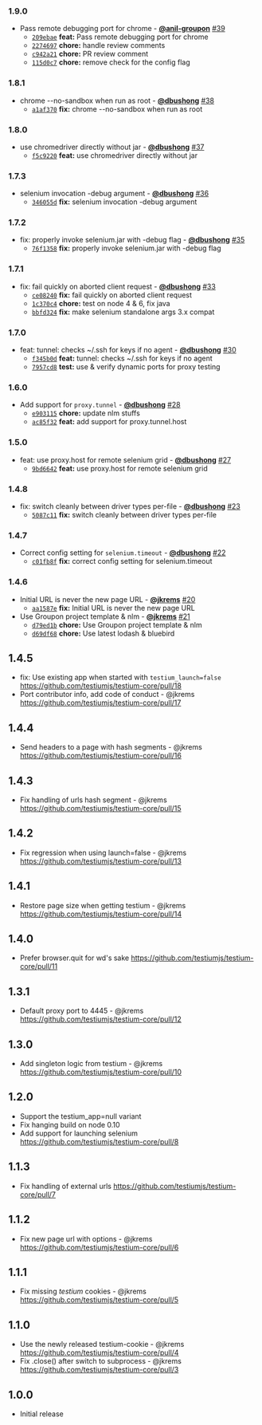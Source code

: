 ### 1.9.0

* Pass remote debugging port for chrome - **[@anil-groupon](https://github.com/anil-groupon)** [#39](https://github.com/testiumjs/testium-core/pull/39)
  - [`209ebae`](https://github.com/testiumjs/testium-core/commit/209ebae6dd8751e233a646655f2ea23c9a8eaa32) **feat:** Pass remote debugging port for chrome
  - [`2274697`](https://github.com/testiumjs/testium-core/commit/227469762a78c5a749a8f060f63a5d21d53cab4c) **chore:** handle review comments
  - [`c942a21`](https://github.com/testiumjs/testium-core/commit/c942a21c0260788553c2fbdca6ca8fcdf32914d8) **chore:** PR review comment
  - [`115d0c7`](https://github.com/testiumjs/testium-core/commit/115d0c7d6f0665d019c1616ec608bf7c2ac9a9ef) **chore:** remove check for the config flag


### 1.8.1

* chrome --no-sandbox when run as root - **[@dbushong](https://github.com/dbushong)** [#38](https://github.com/testiumjs/testium-core/pull/38)
  - [`a1af370`](https://github.com/testiumjs/testium-core/commit/a1af370bbee31d8639e100d4b7278cc05a6c41d8) **fix:** chrome --no-sandbox when run as root


### 1.8.0

* use chromedriver directly without jar - **[@dbushong](https://github.com/dbushong)** [#37](https://github.com/testiumjs/testium-core/pull/37)
  - [`f5c9220`](https://github.com/testiumjs/testium-core/commit/f5c9220cf823656dbf6de9cf0b1e745e3787e5c3) **feat:** use chromedriver directly without jar


### 1.7.3

* selenium invocation -debug argument - **[@dbushong](https://github.com/dbushong)** [#36](https://github.com/testiumjs/testium-core/pull/36)
  - [`346055d`](https://github.com/testiumjs/testium-core/commit/346055d57307a00712724ce34bae51ba62b27d2d) **fix:** selenium invocation -debug argument


### 1.7.2

* fix: properly invoke selenium.jar with -debug flag - **[@dbushong](https://github.com/dbushong)** [#35](https://github.com/testiumjs/testium-core/pull/35)
  - [`76f1358`](https://github.com/testiumjs/testium-core/commit/76f13586d852783a0f5e723cabd8a87f041d188e) **fix:** properly invoke selenium.jar with -debug flag


### 1.7.1

* fix: fail quickly on aborted client request - **[@dbushong](https://github.com/dbushong)** [#33](https://github.com/testiumjs/testium-core/pull/33)
  - [`ce08240`](https://github.com/testiumjs/testium-core/commit/ce082401cd53ae3099ffff478adf24088dca3dd3) **fix:** fail quickly on aborted client request
  - [`1c370c4`](https://github.com/testiumjs/testium-core/commit/1c370c4ca6a86cb794f0e598e5c08a90e72b50fa) **chore:** test on node 4 & 6, fix java
  - [`bbfd324`](https://github.com/testiumjs/testium-core/commit/bbfd324a2ddd4450ee3f6e42e3a1e2775bc3e6ef) **fix:** make selenium standalone args 3.x compat


### 1.7.0

* feat: tunnel: checks ~/.ssh for keys if no agent - **[@dbushong](https://github.com/dbushong)** [#30](https://github.com/testiumjs/testium-core/pull/30)
  - [`f345b0d`](https://github.com/testiumjs/testium-core/commit/f345b0d393fe51c98d1c5115ea231f9ef3833a79) **feat:** tunnel: checks ~/.ssh for keys if no agent
  - [`7957cd8`](https://github.com/testiumjs/testium-core/commit/7957cd846d8bf01b96da207b8a697dd5c296aabf) **test:** use & verify dynamic ports for proxy testing


### 1.6.0

* Add support for `proxy.tunnel` - **[@dbushong](https://github.com/dbushong)** [#28](https://github.com/testiumjs/testium-core/pull/28)
  - [`e903115`](https://github.com/testiumjs/testium-core/commit/e903115df9494b13ce2ea728a6d607be205099e6) **chore:** update nlm stuffs
  - [`ac85f32`](https://github.com/testiumjs/testium-core/commit/ac85f3286671ebbd390b63beabb34d16c250756f) **feat:** add support for proxy.tunnel.host


### 1.5.0

* feat: use proxy.host for remote selenium grid - **[@dbushong](https://github.com/dbushong)** [#27](https://github.com/testiumjs/testium-core/pull/27)
  - [`9bd6642`](https://github.com/testiumjs/testium-core/commit/9bd66424bea8798eef197c083aa10039193e3ae7) **feat:** use proxy.host for remote selenium grid


### 1.4.8

* fix: switch cleanly between driver types per-file - **[@dbushong](https://github.com/dbushong)** [#23](https://github.com/testiumjs/testium-core/pull/23)
  - [`5087c11`](https://github.com/testiumjs/testium-core/commit/5087c1175f1462bb00edc7443b3e86e2c1449952) **fix:** switch cleanly between driver types per-file


### 1.4.7

* Correct config setting for `selenium.timeout` - **[@dbushong](https://github.com/dbushong)** [#22](https://github.com/testiumjs/testium-core/pull/22)
  - [`c01fb8f`](https://github.com/testiumjs/testium-core/commit/c01fb8f95dd4eaed3876d0dcc47c628932667886) **fix:** correct config setting for selenium.timeout


### 1.4.6

* Initial URL is never the new page URL - **[@jkrems](https://github.com/jkrems)** [#20](https://github.com/testiumjs/testium-core/pull/20)
  - [`aa1587e`](https://github.com/testiumjs/testium-core/commit/aa1587e88c4dbde80049818686a15468ec658901) **fix:** Initial URL is never the new page URL
* Use Groupon project template & nlm - **[@jkrems](https://github.com/jkrems)** [#21](https://github.com/testiumjs/testium-core/pull/21)
  - [`d79ed1b`](https://github.com/testiumjs/testium-core/commit/d79ed1b7211e64063181a3db3e17d3fc3f603c5b) **chore:** Use Groupon project template & nlm
  - [`d69df68`](https://github.com/testiumjs/testium-core/commit/d69df685d6ff0cdba398de0b5d3cbb29b030f56f) **chore:** Use latest lodash & bluebird


1.4.5
-----
* fix: Use existing app when started with `testium_launch=false`
  https://github.com/testiumjs/testium-core/pull/18
* Port contributor info, add code of conduct - @jkrems
  https://github.com/testiumjs/testium-core/pull/17

1.4.4
-----
* Send headers to a page with hash segments - @jkrems
  https://github.com/testiumjs/testium-core/pull/16

1.4.3
-----
* Fix handling of urls hash segment - @jkrems
  https://github.com/testiumjs/testium-core/pull/15

1.4.2
-----
* Fix regression when using launch=false - @jkrems
  https://github.com/testiumjs/testium-core/pull/13

1.4.1
-----
* Restore page size when getting testium - @jkrems
  https://github.com/testiumjs/testium-core/pull/14

1.4.0
-----
* Prefer browser.quit for wd's sake
  https://github.com/testiumjs/testium-core/pull/11

1.3.1
-----
* Default proxy port to 4445 - @jkrems
  https://github.com/testiumjs/testium-core/pull/12

1.3.0
-----
* Add singleton logic from testium - @jkrems
  https://github.com/testiumjs/testium-core/pull/10

1.2.0
-----
* Support the testium_app=null variant
* Fix hanging build on node 0.10
* Add support for launching selenium
  https://github.com/testiumjs/testium-core/pull/8

1.1.3
-----
* Fix handling of external urls
  https://github.com/testiumjs/testium-core/pull/7

1.1.2
-----
* Fix new page url with options - @jkrems
  https://github.com/testiumjs/testium-core/pull/6

1.1.1
-----
* Fix missing _testium_ cookies - @jkrems
  https://github.com/testiumjs/testium-core/pull/5

1.1.0
-----
* Use the newly released testium-cookie - @jkrems
  https://github.com/testiumjs/testium-core/pull/4
* Fix .close() after switch to subprocess - @jkrems
  https://github.com/testiumjs/testium-core/pull/3

1.0.0
-----
* Initial release
